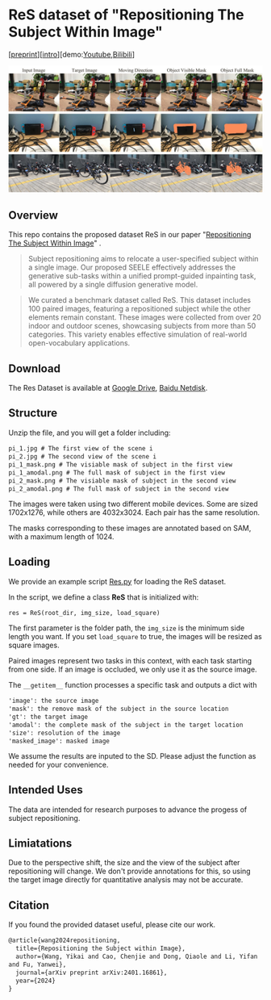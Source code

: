 # ReS dataset of "Repositioning The Subject Within Image"

\[[preprint](https://arxiv.org/abs/2401.16861)\]\[[intro](https://yikai-wang.github.io/seele/)\]\[demo:[Youtube](https://www.youtube.com/watch?v=dJb-lWaPT6E),[Bilibili](https://b23.tv/iVIyvgj)\]

![teaser](./res.jpeg)

## Overview
This repo contains the proposed dataset ReS in our paper "[Repositioning The Subject Within Image](https://arxiv.org/abs/2401.16861)" .

> Subject repositioning aims to relocate a user-specified subject within a single image. Our proposed SEELE effectively addresses the generative sub-tasks within a unified prompt-guided inpainting task, all powered by a single diffusion generative model.

> We curated a benchmark dataset called ReS. This dataset includes 100 paired images, featuring a repositioned subject while the other elements remain constant. These images were collected from over 20 indoor and outdoor scenes, showcasing subjects from more than 50 categories. This variety enables effective simulation of real-world open-vocabulary applications.

## Download

The Res Dataset is available at [Google Drive](https://drive.google.com/file/d/1mqZDL0SjAyLA0r7zeLgyEo3pvLXVE8Va/view?usp=sharing), [Baidu Netdisk](https://pan.baidu.com/s/16P4aNvCS4LmyoVFpfH2Vlw?pwd=eva0).


## Structure 

Unzip the file, and you will get a folder including:

```
pi_1.jpg # The first view of the scene i
pi_2.jpg # The second view of the scene i
pi_1_mask.png # The visiable mask of subject in the first view
pi_1_amodal.png # The full mask of subject in the first view
pi_2_mask.png # The visiable mask of subject in the second view
pi_2_amodal.png # The full mask of subject in the second view
```

The images were taken using two different mobile devices. Some are sized 1702x1276, while others are 4032x3024. Each pair has the same resolution.

The masks corresponding to these images are annotated based on SAM, with a maximum length of 1024.

## Loading

We provide an example script [Res.py](./ReS.py) for loading the ReS dataset.

In the script, we define a class **ReS** that is initialized with:
```
res = ReS(root_dir, img_size, load_square)
```
The first parameter is the folder path, the ```img_size``` is the minimum side length you want. If you set ```load_square``` to true, the images will be resized as square images.

Paired images represent two tasks in this context, with each task starting from one side. If an image is occluded, we only use it as the source image.

The ```__getitem__``` function processes a specific task and outputs a dict with
```
'image': the source image
'mask': the remove mask of the subject in the source location
'gt': the target image
'amodal': the complete mask of the subject in the target location
'size': resolution of the image
'masked_image': masked image
``` 
We assume the results are inputed to the SD. Please adjust the function as needed for your convenience.

## Intended Uses

The data are intended for research purposes to advance the progess of subject repositioning.

## Limiatations

Due to the perspective shift, the size and the view of the subject after repositioning will change. We don't provide annotations for this, so using the target image directly for quantitative analysis may not be accurate.

## Citation

If you found the provided dataset useful, please cite our work.

```
@article{wang2024repositioning,
  title={Repositioning the Subject within Image},
  author={Wang, Yikai and Cao, Chenjie and Dong, Qiaole and Li, Yifan and Fu, Yanwei},
  journal={arXiv preprint arXiv:2401.16861},
  year={2024}
}
```